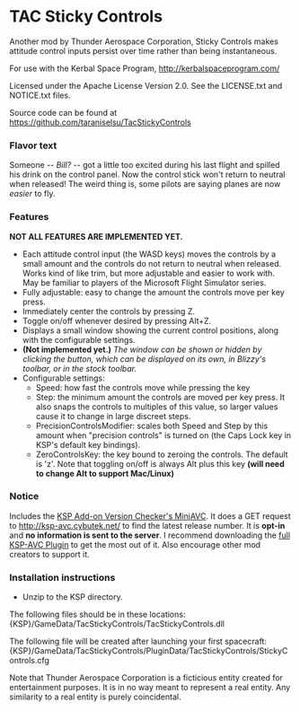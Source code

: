 TAC Sticky Controls
================

Another mod by Thunder Aerospace Corporation, Sticky Controls makes attitude control inputs persist over time rather than being instantaneous.

For use with the Kerbal Space Program, http://kerbalspaceprogram.com/

Licensed under the Apache License Version 2.0.  See the LICENSE.txt and NOTICE.txt files.

Source code can be found at https://github.com/taraniselsu/TacStickyControls

### Flavor text
Someone -- _Bill?_ -- got a little too excited during his last flight and spilled his drink on the control panel. Now the control stick won't return to neutral when released! The weird thing is, some pilots are saying planes are now _easier_ to fly.


### Features
**NOT ALL FEATURES ARE IMPLEMENTED YET.**
- Each attitude control input (the WASD keys) moves the controls by a small amount and the controls do not return to neutral when released. Works kind of like trim, but more adjustable and easier to work with. May be familiar to players of the Microsoft Flight Simulator series.
- Fully adjustable: easy to change the amount the controls move per key press.
- Immediately center the controls by pressing Z.
- Toggle on/off whenever desired by pressing Alt+Z.
- Displays a small window showing the current control positions, along with the configurable settings.
- **(Not implemented yet.)** _The window can be shown or hidden by clicking the button, which can be displayed on its own, in Blizzy's toolbar, or in the stock toolbar._
- Configurable settings:
  - Speed: how fast the controls move while pressing the key
  - Step: the minimum amount the controls are moved per key press. It also snaps the controls to multiples of this value, so larger values cause it to change in large discreet steps.
  - PrecisionControlsModifier: scales both Speed and Step by this amount when "precision controls" is turned on (the Caps Lock key in KSP's default key bindings).
  - ZeroControlsKey: the key bound to zeroing the controls. The default is 'z'. Note that toggling on/off is always Alt plus this key **(will need to change Alt to support Mac/Linux)**


### Notice
Includes the [KSP Add-on Version Checker's MiniAVC](http://forum.kerbalspaceprogram.com/threads/79745). It does a GET request to http://ksp-avc.cybutek.net/ to find the latest release number. It is **opt-in** and **no information is sent to the server**. I recommend downloading the [full KSP-AVC Plugin](http://forum.kerbalspaceprogram.com/threads/79745) to get the most out of it. Also encourage other mod creators to support it.


### Installation instructions
- Unzip to the KSP directory.

The following files should be in these locations:
{KSP}/GameData/TacStickyControls/TacStickyControls.dll

The following file will be created after launching your first spacecraft:
{KSP}/GameData/TacStickyControls/PluginData/TacStickyControls/StickyControls.cfg



Note that Thunder Aerospace Corporation is a ficticious entity created for entertainment
purposes. It is in no way meant to represent a real entity. Any similarity to a real entity
is purely coincidental.
